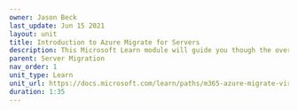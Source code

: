 ```yaml
---
owner: Jason Beck
last_update: Jun 15 2021
layout: unit
title: Introduction to Azure Migrate for Servers
description: This Microsoft Learn module will guide you though the overall steps required to undertake a migration.
parent: Server Migration
nav_order: 1
unit_type: Learn
unit_url: https://docs.microsoft.com/learn/paths/m365-azure-migrate-virtual-machine/
duration: 1:35
---
```


